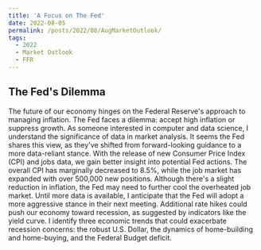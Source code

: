 ```yaml
---
title: 'A Focus on The Fed'
date: 2022-08-05
permalink: /posts/2022/08/AugMarketOutlook/
tags:
  - 2022
  - Market Outlook
  - FFR
---
```


The Fed's Dilemma
---


The future of our economy hinges on the Federal Reserve's approach to managing inflation. The Fed faces a dilemma: accept high inflation or suppress growth. As someone interested in computer and data science, I understand the significance of data in market analysis. It seems the Fed shares this view, as they've shifted from forward-looking guidance to a more data-reliant stance. With the release of new Consumer Price Index (CPI) and jobs data, we gain better insight into potential Fed actions. The overall CPI has marginally decreased to 8.5%, while the job market has expanded with over 500,000 new positions. Although there's a slight reduction in inflation, the Fed may need to further cool the overheated job market. Until more data is available, I anticipate that the Fed will adopt a more aggressive stance in their next meeting. Additional rate hikes could push our economy toward recession, as suggested by indicators like the yield curve. I identify three economic trends that could exacerbate recession concerns: the robust U.S. Dollar, the dynamics of home-building and home-buying, and the Federal Budget deficit.

